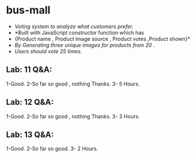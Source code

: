 # bus-mall

- *Voting system to analyze what customers prefer.*
- *Built with JavaScript constructor function which has
- {Product name , Product image source , Product votes ,Product shown}*
- *By Generating three unique images for products from 20 .*
- *Users should vote 25 times.*


## Lab: 11 Q&A:
1-Good.
2-So far so good , nothing Thanks.
3- 5 Hours.

## Lab: 12 Q&A:
1-Good.
2-So far so good , nothing Thanks.
3- 3 Hours.



## Lab: 13 Q&A:
1-Good.
2-So far so good.
3- 2 Hours.
